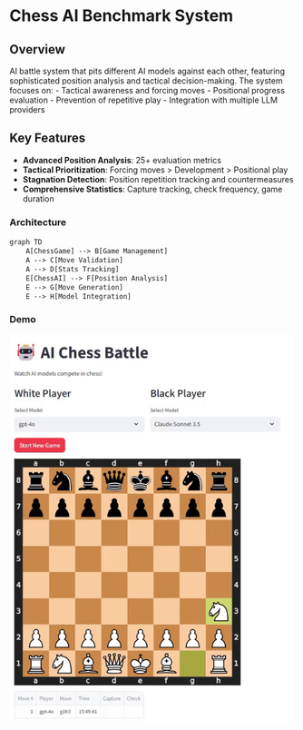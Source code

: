 # Chess AI Benchmark System

## Overview
AI battle system that pits different AI models against each other, featuring sophisticated position analysis and tactical decision-making. 
The system focuses on:
    - Tactical awareness and forcing moves
    - Positional progress evaluation
    - Prevention of repetitive play
    - Integration with multiple LLM providers
## Key Features
- **Advanced Position Analysis**: 25+ evaluation metrics
- **Tactical Prioritization**: Forcing moves > Development > Positional play
- **Stagnation Detection**: Position repetition tracking and countermeasures
- **Comprehensive Statistics**: Capture tracking, check frequency, game duration

### Architecture
```mermaid
graph TD
    A[ChessGame] --> B[Game Management]
    A --> C[Move Validation]
    A --> D[Stats Tracking]
    E[ChessAI] --> F[Position Analysis]
    E --> G[Move Generation]
    E --> H[Model Integration]
```
### Demo

![](./demo.gif)
